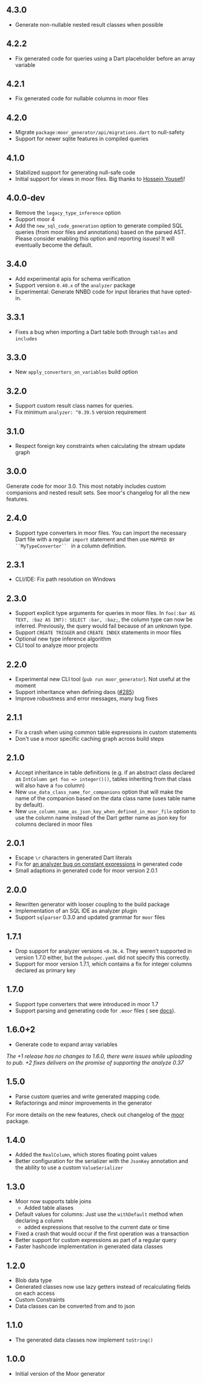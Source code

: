 ## 4.3.0

- Generate non-nullable nested result classes when possible

## 4.2.2

- Fix generated code for queries using a Dart placeholder before an array variable

## 4.2.1

- Fix generated code for nullable columns in moor files

## 4.2.0

- Migrate `package:moor_generator/api/migrations.dart` to null-safety
- Support for newer sqlite features in compiled queries

## 4.1.0

- Stabilized support for generating null-safe code
- Initial support for views in moor files. Big thanks to [Hossein Yousefi](https://github.com/HosseinYousefi)!

## 4.0.0-dev

- Remove the `legacy_type_inference` option
- Support moor 4
- Add the `new_sql_code_generation` option to generate compiled SQL queries
  (from moor files and annotations) based on the parsed AST. Please consider enabling this option and reporting issues!
  It will eventually become the default.

## 3.4.0

- Add experimental apis for schema verification
- Support version `0.40.x` of the `analyzer` package
- Experimental: Generate NNBD code for input libraries that have opted-in.

## 3.3.1

- Fixes a bug when importing a Dart table both through `tables` and `includes`

## 3.3.0

- New `apply_converters_on_variables` build option

## 3.2.0

- Support custom result class names for queries.
- Fix minimum `analyzer: ^0.39.5` version requirement

## 3.1.0

- Respect foreign key constraints when calculating the stream update graph

## 3.0.0

Generate code for moor 3.0. This most notably includes custom companions and nested result sets. See moor's changelog
for all the new features.

## 2.4.0

- Support type converters in moor files. You can import the necessary Dart file with a regular `import`
  statement and then use `MAPPED BY ``MyTypeConverter`` ` in a column definition.

## 2.3.1

- CLI/IDE: Fix path resolution on Windows

## 2.3.0

- Support explicit type arguments for queries in moor files. In
  `foo(:bar AS TEXT, :baz AS INT): SELECT :bar, :baz;`, the column type can now be inferred. Previously, the query would
  fail because of an unknown type.
- Support `CREATE TRIGGER` and `CREATE INDEX` statements in moor files
- Optional new type inference algorithm
- CLI tool to analyze moor projects

## 2.2.0

- Experimental new CLI tool (`pub run moor_generator`). Not useful at the moment
- Support inheritance when defining daos ([#285](https://github.com/simolus3/moor/issues/285))
- Improve robustness and error messages, many bug fixes

## 2.1.1

- Fix a crash when using common table expressions in custom statements
- Don't use a moor specific caching graph across build steps

## 2.1.0

- Accept inheritance in table definitions (e.g. if an abstract class declared as `IntColumn get foo => integer()()`,
  tables inheriting from that class will also have a `foo` column)
- New `use_data_class_name_for_companions` option that will make the name of the companion based on the data class
  name (uses table name by default).
- New `use_column_name_as_json_key_when_defined_in_moor_file` option to use the column name instead of the Dart getter
  name as json key for columns declared in moor files

## 2.0.1

- Escape `\r` characters in generated Dart literals
- Fix for [an analyzer bug on constant expressions](https://dartbug.com/38658) in generated code
- Small adaptions in generated code for moor version 2.0.1

## 2.0.0

- Rewritten generator with looser coupling to the build package
- Implementation of an SQL IDE as analyzer plugin
- Support `sqlparser` 0.3.0 and updated grammar for `moor` files

## 1.7.1

- Drop support for analyzer versions `<0.36.4`. They weren't supported in version 1.7.0 either, but the `pubspec.yaml`
  did not specify this correctly.
- Support for moor version 1.7.1, which contains a fix for integer columns declared as primary key

## 1.7.0

- Support type converters that were introduced in moor 1.7
- Support parsing and generating code for `.moor` files (
  see [docs](https://moor.simonbinder.eu/docs/using-sql/custom_tables/)).

## 1.6.0+2

- Generate code to expand array variables

_The +1 release has no changes to 1.6.0, there were issues while uploading to pub. +2 fixes delivers on the promise of
supporting the analyze 0.37_

## 1.5.0

- Parse custom queries and write generated mapping code.
- Refactorings and minor improvements in the generator

For more details on the new features, check out changelog of the
[moor](https://pub.dev/packages/moor#-changelog-tab-) package.

## 1.4.0

- Added the `RealColumn`, which stores floating point values
- Better configuration for the serializer with the `JsonKey` annotation and the ability to use a
  custom `ValueSerializer`

## 1.3.0

- Moor now supports table joins
    - Added table aliases
- Default values for columns: Just use the `withDefault` method when declaring a column
    - added expressions that resolve to the current date or time
- Fixed a crash that would occur if the first operation was a transaction
- Better support for custom expressions as part of a regular query
- Faster hashcode implementation in generated data classes

## 1.2.0

- Blob data type
- Generated classes now use lazy getters instead of recalculating fields on each access
- Custom Constraints
- Data classes can be converted from and to json

## 1.1.0

- The generated data classes now implement `toString()`

## 1.0.0

- Initial version of the Moor generator
